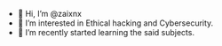 - 👋 Hi, I’m @zaixnx
- 👀 I’m interested in Ethical hacking and Cybersecurity.
- 🌱 I’m recently started learning the said subjects.

<!---
zaixnx/zaixnx is a ✨ special ✨ repository because its `README.md` (this file) appears on your GitHub profile.
You can click the Preview link to take a look at your changes.
--->

